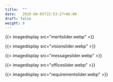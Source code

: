 ```yaml
---
title:  ""
date:   2020-08-05T15:53:27+06:00
draft: false
weight: 8
---
```



{{< imagedisplay  src="meritslider.webp"  >}}

{{< imagedisplay  src="visionslider.webp"  >}}

{{< imagedisplay  src="messageslider.webp"  >}}

{{< imagedisplay  src="officeslider.webp"  >}}

{{< imagedisplay  src="requirementslider.webp"  >}}
